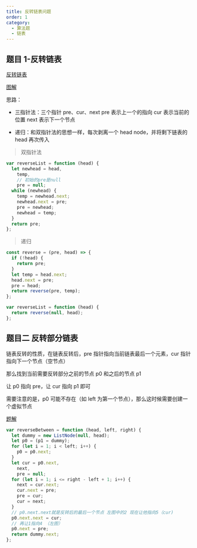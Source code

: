 ```yaml
---
title: 反转链表问题
order: 1
category:
  - 算法题
  - 链表
---
```


## 题目 1-反转链表

[反转链表](https://leetcode.cn/problems/reverse-linked-list/)

[图解](https://leetcode.cn/problems/reverse-linked-list/solutions/2361282/206-fan-zhuan-lian-biao-shuang-zhi-zhen-r1jel/)

思路：

- 三指针法：三个指针 pre、cur、next pre 表示上一个的指向 cur 表示当前的位置 next 表示下一个节点

- 递归：和双指针法的思想一样，每次剥离一个 head node，并将剩下链表的 head 再次传入

> 双指针法

```js
var reverseList = function (head) {
  let newhead = head,
    temp,
    // 初始的pre是null
    pre = null;
  while (newhead) {
    temp = newhead.next;
    newhead.next = pre;
    pre = newhead;
    newhead = temp;
  }
  return pre;
};
```

> 递归

```js
const reverse = (pre, head) => {
  if (!head) {
    return pre;
  }
  let temp = head.next;
  head.next = pre;
  pre = head;
  return reverse(pre, temp);
};

var reverseList = function (head) {
  return reverse(null, head);
};
```

## 题目二 反转部分链表

链表反转的性质，在链表反转后，pre 指针指向当前链表最后一个元素，cur 指针指向下一个节点（空节点）

那么找到当前需要反转部分之前的节点 p0 和之后的节点 p1

让 p0 指向 pre，让 cur 指向 p1 即可

需要注意的是，p0 可能不存在（如 left 为第一个节点），那么这时候需要创建一个虚拟节点

[题解](https://www.bilibili.com/video/BV1sd4y1x7KN/?spm_id_from=333.788&vd_source=850c21284431bb6037ff44c73d3ec8e8)

```js
var reverseBetween = function (head, left, right) {
  let dummy = new ListNode(null, head);
  let p0 = (p1 = dummy);
  for (let i = 1; i < left; i++) {
    p0 = p0.next;
  }
  let cur = p0.next,
    next,
    pre = null;
  for (let i = 1; i <= right - left + 1; i++) {
    next = cur.next;
    cur.next = pre;
    pre = cur;
    cur = next;
  }
  // p0.next.next就是反转后的最后一个节点 左图中的2 现在让他指向5（cur)
  p0.next.next = cur;
  // 再让1指向4 （左图）
  p0.next = pre;
  return dummy.next;
};
```
